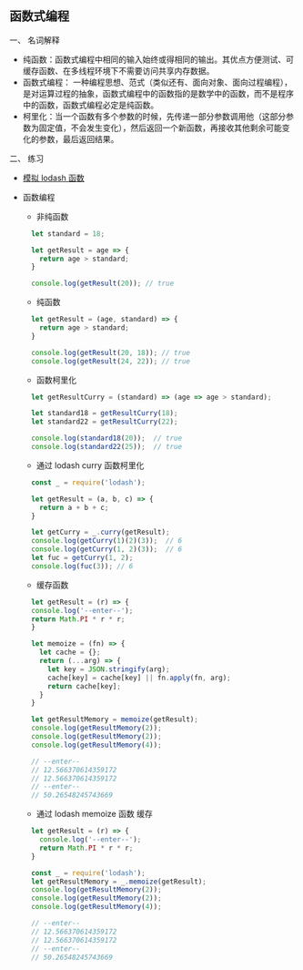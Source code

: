 ## 函数式编程
一、 名词解释 
+ 纯函数：函数式编程中相同的输入始终或得相同的输出。其优点方便测试、可缓存函数、在多线程环境下不需要访问共享内存数据。
+ 函数式编程： 一种编程思想、范式（类似还有、面向对象、面向过程编程），是对运算过程的抽象，函数式编程中的函数指的是数学中的函数，而不是程序中的函数，函数式编程必定是纯函数。  
+ 柯里化：当一个函数有多个参数的时候，先传递一部分参数调用他（这部分参数为固定值，不会发生变化），然后返回一个新函数，再接收其他剩余可能变化的参数，最后返回结果。  

二、 练习  
+ [模拟 lodash 函数](pretend_lodash.js)
+ 函数编程  
  - 非纯函数  
  ```javascript
    let standard = 18;

    let getResult = age => {
      return age > standard;
    }

    console.log(getResult(20)); // true
  ```

  - 纯函数  
  ```javascript
    let getResult = (age, standard) => {
      return age > standard;
    }

    console.log(getResult(20, 18)); // true
    console.log(getResult(24, 22)); // true
  ```

  - 函数柯里化  
  ```javascript
    let getResultCurry = (standard) => (age => age > standard);

    let standard18 = getResultCurry(18);
    let standard22 = getResultCurry(22);

    console.log(standard18(20));  // true
    console.log(standard22(25));  // true
  ```

  - 通过 lodash curry 函数柯里化  
  ``` javascript
    const _ = require('lodash');

    let getResult = (a, b, c) => {
      return a + b + c;
    }

    let getCurry = _.curry(getResult);
    console.log(getCurry(1)(2)(3));  // 6
    console.log(getCurry(1, 2)(3));  // 6
    let fuc = getCurry(1, 2);
    console.log(fuc(3)); // 6
  ```

  - 缓存函数  
  ```javascript
    let getResult = (r) => {
    console.log('--enter--');
    return Math.PI * r * r;
    }

    let memoize = (fn) => {
      let cache = {};
      return (...arg) => {
        let key = JSON.stringify(arg);
        cache[key] = cache[key] || fn.apply(fn, arg);
        return cache[key];
      }
    }

    let getResultMemory = memoize(getResult);
    console.log(getResultMemory(2));
    console.log(getResultMemory(2));
    console.log(getResultMemory(4));

    // --enter--
    // 12.566370614359172
    // 12.566370614359172
    // --enter--
    // 50.26548245743669
  ```

  - 通过 lodash memoize 函数 缓存
  ```javascript
    let getResult = (r) => {
      console.log('--enter--');
      return Math.PI * r * r;
    }

    const _ = require('lodash');
    let getResultMemory = _.memoize(getResult);
    console.log(getResultMemory(2));
    console.log(getResultMemory(2));
    console.log(getResultMemory(4));

    // --enter--
    // 12.566370614359172
    // 12.566370614359172
    // --enter--
    // 50.26548245743669
  ```


